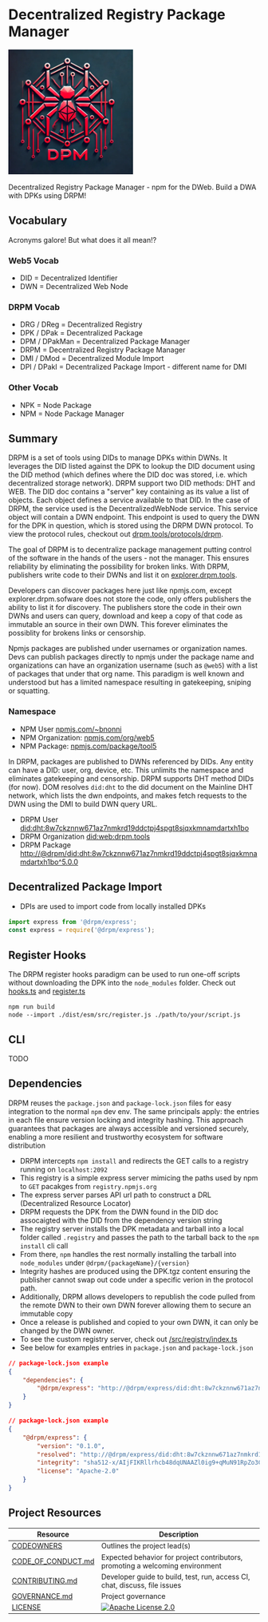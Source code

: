 # Decentralized Registry Package Manager

<img src="/assets/img/animal/spider.webp" height=250 width=250 />

Decentralized Registry Package Manager - npm for the DWeb. Build a DWA with DPKs using DRPM!

## Vocabulary

Acronyms galore! But what does it all mean!?

### Web5 Vocab

* DID = Decentralized Identifier
* DWN = Decentralized Web Node

### DRPM Vocab

* DRG / DReg = Decentralized Registry
* DPK / DPak = Decentralized Package
* DPM / DPakMan = Decentralized Package Manager
* DRPM = Decentralized Registry Package Manager
* DMI / DMod = Decentralized Module Import
* DPI / DPakI = Decentralized Package Import - different name for DMI

### Other Vocab

* NPK = Node Package
* NPM = Node Package Manager

## Summary

DRPM is a set of tools using DIDs to manage DPKs within DWNs. It leverages the DID listed against the DPK to lookup the DID document using the DID method (which defines where the DID doc was stored, i.e.  which decentralized storage network). DRPM support two DID methods: DHT and WEB. The DID doc contains a "server" key containing as its value a list of objects. Each object defines a service available to that DID. In the case of DRPM, the service used is the DecentralizedWebNode service. This service object will contain a DWN endpoint. This endpoint is used to query the DWN for the DPK in question, which is stored using the DRPM DWN protocol. To view the protocol rules, checkout out [drpm.tools/protocols/drpm](https://drpm.tools/protocols/drpm).

The goal of DRPM is to decentralize package management putting control of the software in the hands of the users - not the manager. This ensures reliability by eliminating the possibility for broken links. With DRPM, publishers write code to their DWNs and list it on [explorer.drpm.tools](https://explorer.drpm.tools).

Developers can discover packages here just like npmjs.com, except explorer.drpm.sofware does not store the code, only offers publishers the ability to list it for discovery. The publishers store the code in their own DWNs and users can query, download and keep a copy of that code as immutable an source in their own DWN. This forever eliminates the possiblity for brokens links or censorship.

Npmjs packages are published under usernames or organization names. Devs can publish packages directly to npmjs under the package name and organizations can have an organization username (such as `@web5`) with a list of packages that under that org name. This paradigm is well known and understood but has a limited namespace resulting in gatekeeping, sniping or squatting.

### Namespace

* NPM User [npmjs.com/~bnonni](https://npmjs.com/~bnonni)
* NPM Organization: [npmjs.com/org/web5](https://npmjs.com/org/web5)
* NPM Package: [npmjs.com/package/tool5](npmjs.com/package/tool5)

In DRPM, packages are published to DWNs referenced by DIDs. Any entity can have a DID: user, org, device, etc. This unlimits the namespace and eliminates gatekeeping and censorship. DRPM supports DHT method DIDs (for now). DOM resolves `did:dht` to the did document on the Mainline DHT network, which lists the dwn endpoints, and makes fetch requests to the DWN using the DMI to build DWN query URL.

* DRPM User [did:dht:8w7ckznnw671az7nmkrd19ddctpj4spgt8sjqxkmnamdartxh1bo](https://nonni.org/.well-known/did)
* DRPM Organization [did:web:drpm.tools](https://drpm.tools/.well-known/did.json)
* DRPM Package [http://@drpm/did:dht:8w7ckznnw671az7nmkrd19ddctpj4spgt8sjqxkmnamdartxh1bo^5.0.0](http://nonni.org/did:dht:8w7ckznnw671az7nmkrd19ddctpj4spgt8sjqxkmnamdartxh1bo/query?filter.tags.name=tool5&filter.tags.version=1.1.2)

## Decentralized Package Import

* DPIs are used to import code from locally installed DPKs

```ts
import express from '@drpm/express';
const express = require('@drpm/express');
```

## Register Hooks

The DRPM register hooks paradigm can be used to run one-off scripts without downloading the DPK into the `node_modules` folder. Check out [hooks.ts](/lib/hooks.ts) and [register.ts](/lib/register.ts)

```shell
npm run build
node --import ./dist/esm/src/register.js ./path/to/your/script.js
```

## CLI

TODO

## Dependencies

DRPM reuses the `package.json` and `package-lock.json` files for easy integration to the normal `npm` dev env. The same principals apply: the entries in each file ensure version locking and integrity hashing. This approach guarantees that packages are always accessible and versioned securely, enabling a more resilient and trustworthy ecosystem for software distribution

* DRPM intercepts `npm install` and redirects the GET calls to a registry running on `localhost:2092`
* This registry is a simple express server mimicing the paths used by npm to `GET` pacakges from `registry.npmjs.org`
* The express server parses API url path to construct a DRL (Decentralized Resource Locator)
* DRPM requests the DPK from the DWN found in the DID doc assocaigted with the DID from the dependency version string
* The registry server installs the DPK metadata and tarball into a local folder called `.registry` and passes the path to the tarball back to the `npm install` cli call
* From there, `npm` handles the rest normally installing the tarball into `node_modules` under `@drpm/{packageName}/{version}`
* Integrity hashes are produced using the DPK.tgz content ensuring the publisher cannot swap out code under a specific verion in the protocol path.
* Additionally, DRPM allows developers to republish the code pulled from the remote DWN to their own DWN forever allowing them to secure an immutable copy
* Once a release is published and copied to your own DWN, it can only be changed by the DWN owner.
* To see the custom registry server, check out [/src/registry/index.ts](/src/registry/index.ts)
* See below for examples entries in `package.json` and `package-lock.json`

```json
// package-lock.json example
{
    "dependencies": {
        "@drpm/express": "http://@drpm/express/did:dht:8w7ckznnw671az7nmkrd19ddctpj4spgt8sjqxkmnamdartxh1bo^4.21.1"
    }
}
```

```json
// package-lock.json example
{
    "@drpm/express": {
        "version": "0.1.0",
        "resolved": "http://@drpm/express/did:dht:8w7ckznnw671az7nmkrd19ddctpj4spgt8sjqxkmnamdartxh1bo^4.21.1",
        "integrity": "sha512-x/AIjFIKRllrhcb48dqUNAAZl0ig9+qMuN91RpZo3Cb2+zuibfh+KISl6+kVVyktDz230JKc208UkQwwMqyB+w==/VNCYsUA==",
        "license": "Apache-2.0"
    }
}
```

## Project Resources

| Resource                                   | Description                                                                    |
| ------------------------------------------ | ------------------------------------------------------------------------------ |
| [CODEOWNERS](./CODEOWNERS)                 | Outlines the project lead(s)                                                   |
| [CODE_OF_CONDUCT.md](./CODE_OF_CONDUCT.md) | Expected behavior for project contributors, promoting a welcoming environment |
| [CONTRIBUTING.md](./CONTRIBUTING.md)       | Developer guide to build, test, run, access CI, chat, discuss, file issues     |
| [GOVERNANCE.md](./GOVERNANCE.md)           | Project governance                                                             |
| [LICENSE](./LICENSE)                       | [![Apache License 2.0][apache-license-badge]][apache-license-link]            |

[apache-license-badge]: https://img.shields.io/badge/license-Apache%202.0-blue.svg
[apache-license-link]: https://opensource.org/licenses/Apache-2.0
